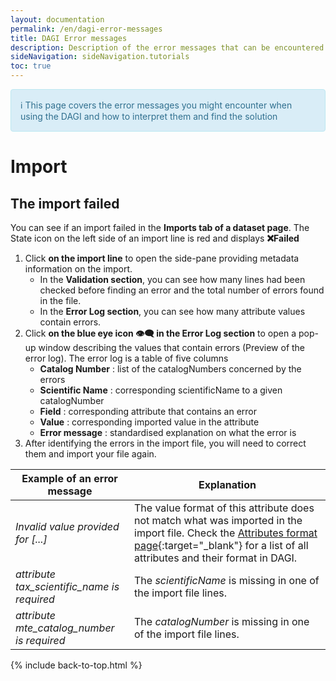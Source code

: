 ```yaml
---
layout: documentation
permalink: /en/dagi-error-messages
title: DAGI Error messages
description: Description of the error messages that can be encountered when using DAGI
sideNavigation: sideNavigation.tutorials
toc: true
---
```


<head>
  <!-- Lightbox2 CSS -->
  <link href="https://cdnjs.cloudflare.com/ajax/libs/lightbox2/2.11.3/css/lightbox.min.css" rel="stylesheet">
  
  <!-- Lightbox2 JavaScript -->
  <script src="https://cdnjs.cloudflare.com/ajax/libs/lightbox2/2.11.3/js/lightbox-plus-jquery.min.js"></script>

  <!-- Zoom.js CSS -->
  <link rel="stylesheet" href="https://cdnjs.cloudflare.com/ajax/libs/zoom.js/0.2.0/css/zoom.min.css">

  <!-- Zoom.js JavaScript -->
  <script src="https://cdnjs.cloudflare.com/ajax/libs/zoom.js/0.2.0/js/zoom.min.js"></script>

</head>

<div style="padding: 15px; border: 1px solid transparent; margin-bottom: 20px; border-radius: 4px; color: #31708f; background-color: #d9edf7; border-color: #bce8f1;">
ℹ️ This page covers the error messages you might encounter when using the DAGI and how to interpret them and find the solution
</div>

# Import

## The import failed

You can see if an import failed in the **Imports tab of a dataset page**. The State icon on the left side of an import line is red and displays **❌Failed**

1. Click **on the import line** to open the side-pane providing metadata information on the import.
   - In the **Validation section**, you can see how many lines had been checked before finding an error and the total number of errors found in the file.
   - In the **Error Log section**, you can see how many attribute values contain errors.
2. Click **on the blue eye icon 👁️‍🗨️ in the Error Log section** to open a pop-up window describing the values that contain errors (Preview of the error log).
   The error log is a table of five columns
   - **Catalog Number** : list of the catalogNumbers concerned by the errors
   - **Scientific Name** : corresponding scientificName to a given catalogNumber
   - **Field** : corresponding attribute that contains an error
   - **Value** : corresponding imported value in the attribute
   - **Error message** : standardised explanation on what the error is
3. After identifying the errors in the import file, you will need to correct them and import your file again.

| Example of an error message | Explanation |
| --------------------------- | ----------- |
| _Invalid value provided for [...]_ | The value format of this attribute does not match what was imported in the import file. Check the [Attributes format page](/en/attributes-format){:target="_blank"} for a list of all attributes and their format in DAGI. |
| _attribute tax_scientific_name is required_ | The _scientificName_ is missing in one of the import file lines. |
| _attribute mte_catalog_number is required_ | The _catalogNumber_ is missing in one of the import file lines. |



{% include back-to-top.html %}
